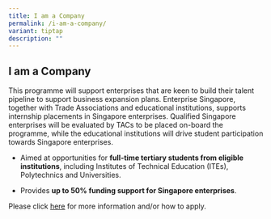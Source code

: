 ```yaml
---
title: I am a Company
permalink: /i-am-a-company/
variant: tiptap
description: ""
---
```

<h2>I am a Company</h2>
<p>This programme will support enterprises that are keen to build their talent
pipeline to support business expansion plans. Enterprise Singapore, together
with Trade Associations and educational institutions, supports internship
placements in Singapore enterprises. Qualified Singapore enterprises will
be evaluated by TACs to be placed on-board the programme, while the educational
institutions will drive student participation towards Singapore enterprises.</p>
<p></p>
<ul data-tight="true" class="tight">
<li>
<p>Aimed at opportunities for <strong>full-time tertiary students from eligible institutions</strong>,
including Institutes of Technical Education (ITEs), Polytechnics and Universities.</p>
</li>
<li>
<p>Provides <strong>up to 50% funding support for Singapore enterprises</strong>.</p>
</li>
</ul>
<p></p>
<p>Please click <a href="https://www.enterprisesg.gov.sg/Grow-Your-Business/boost-capabilities/talent-attraction-and-development/global-ready-talent/internship-programme" rel="noopener noreferrer nofollow" target="_blank">here</a> for
more information and/or how to apply.</p>